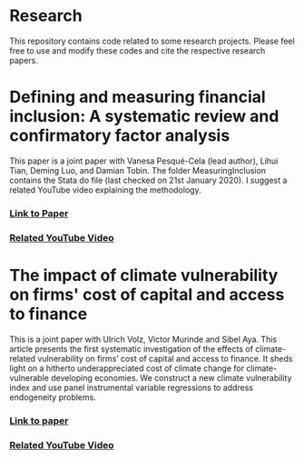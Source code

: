 # Research
This repository contains code related to some research projects. Please feel free to use and modify these codes and cite the respective research papers.

# Defining and measuring financial inclusion: A systematic review and confirmatory factor analysis
This paper is a joint paper with Vanesa Pesqué-Cela (lead author), Lihui Tian, Deming Luo, and Damian Tobin. The folder MeasuringInclusion contains the Stata do file (last checked on 21st January 2020). I suggest a related YouTube video explaining the methodology.

### [Link to Paper](https://onlinelibrary.wiley.com/doi/full/10.1002/jid.3524)
### [Related YouTube Video](https://youtu.be/bOLlF0ACODA)

# The impact of climate vulnerability on firms' cost of capital and access to finance
This is a joint paper with Ulrich Volz, Victor Murinde and Sibel Aya. This article presents the first systematic investigation of the effects of climate-related vulnerability on firms’ cost of capital and access to finance. It sheds light on a hitherto underappreciated cost of climate change for climate-vulnerable developing economies. We construct a new climate vulnerability index and use panel instrumental variable regressions to address endogeneity problems.   

### [Link to paper](https://www.sciencedirect.com/science/article/pii/S0305750X20302588)
### [Related YouTube Video]()
